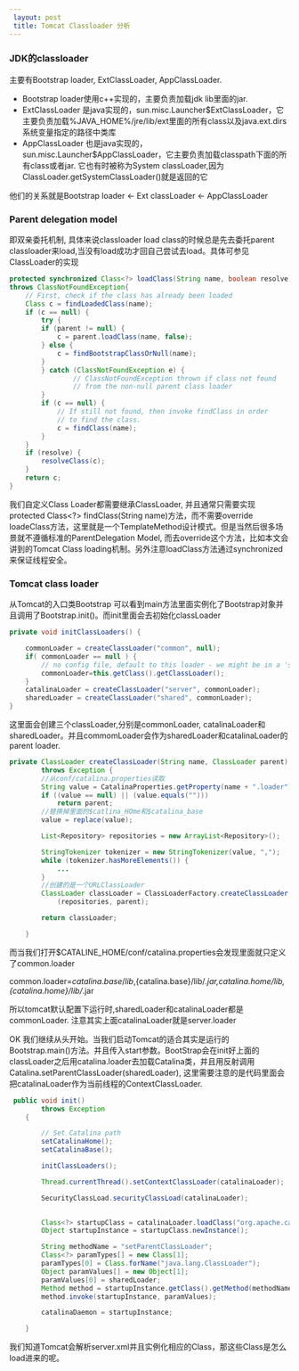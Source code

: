```yaml
---
 layout: post
 title: Tomcat Classloader 分析
---
```



### JDK的classloader
主要有Bootstrap loader, ExtClassLoader, AppClassLoader.

* Bootstrap loader使用c++实现的，主要负责加载jdk lib里面的jar.
* ExtClassLoader 是java实现的，sun.misc.Launcher$ExtClassLoader，它主要负责加载%JAVA_HOME%/jre/lib/ext里面的所有class以及java.ext.dirs系统变量指定的路径中类库
* AppClassLoader 也是java实现的，sun.misc.Launcher$AppClassLoader，它主要负责加载classpath下面的所有class或者jar. 它也有时被称为System classLoader,因为ClassLoader.getSystemClassLoader()就是返回的它

他们的关系就是Bootstrap loader ← Ext classLoader ← AppClassLoader

### Parent delegation model
即双亲委托机制, 具体来说classloader load class的时候总是先去委托parent classloader来load,当没有load成功才回自己尝试去load。具体可参见ClassLoader的实现

```java
protected synchronized Class<?> loadClass(String name, boolean resolve) 
throws ClassNotFoundException{
	// First, check if the class has already been loaded
	Class c = findLoadedClass(name);
	if (c == null) {
	    try {
		if (parent != null) {
		    c = parent.loadClass(name, false);
		} else {
		    c = findBootstrapClassOrNull(name);
		}
	    } catch (ClassNotFoundException e) {
                // ClassNotFoundException thrown if class not found
                // from the non-null parent class loader
		}
		if (c == null) {
	        // If still not found, then invoke findClass in order
	        // to find the class.
	        c = findClass(name);
	    }
	}
	if (resolve) {
	    resolveClass(c);
	}
	return c;
}
```

我们自定义Class Loader都需要继承ClassLoader, 并且通常只需要实现protected Class<?> findClass(String name)方法，而不需要override loadeClass方法，这里就是一个TemplateMethod设计模式。但是当然后很多场景就不遵循标准的ParentDelegation Model, 而去override这个方法，比如本文会讲到的Tomcat Class loading机制。另外注意loadClass方法通过synchronized来保证线程安全。

### Tomcat class loader

从Tomcat的入口类Bootstrap 可以看到main方法里面实例化了Bootstrap对象并且调用了Bootstrap.init()。而init里面会去初始化classLoader

```java
private void initClassLoaders() {

    commonLoader = createClassLoader("common", null);
    if( commonLoader == null ) {
        // no config file, default to this loader - we might be in a 'single' env.
        commonLoader=this.getClass().getClassLoader();
    }
    catalinaLoader = createClassLoader("server", commonLoader);
    sharedLoader = createClassLoader("shared", commonLoader);
}
```

这里面会创建三个classLoader,分别是commonLoader, catalinaLoader和sharedLoader。并且commomLoader会作为sharedLoader和catalinaLoader的parent loader.


```java
private ClassLoader createClassLoader(String name, ClassLoader parent)
        throws Exception {
        //从conf/catalina.properties读取
        String value = CatalinaProperties.getProperty(name + ".loader");
        if ((value == null) || (value.equals("")))
            return parent;
        //替换掉里面的$catlina_HOme和$catalina_base
        value = replace(value);

        List<Repository> repositories = new ArrayList<Repository>();

        StringTokenizer tokenizer = new StringTokenizer(value, ",");
        while (tokenizer.hasMoreElements()) {
    		...
    	}
    	//创建的是一个URLClassLoader
        ClassLoader classLoader = ClassLoaderFactory.createClassLoader
            (repositories, parent);

        return classLoader;

    }
```
而当我们打开$CATALINE_HOME/conf/catalina.properties会发现里面就只定义了common.loader

common.loader=${catalina.base}/lib,${catalina.base}/lib/*.jar,${catalina.home}/lib,${catalina.home}/lib/*.jar

所以tomcat默认配置下运行时,sharedLoader和catalinaLoader都是commonLoader. 注意其实上面catalinaLoader就是server.loader

OK 我们继续从头开始。当我们启动Tomcat的适合其实是运行的Bootstrap.main()方法。并且传入start参数。BootStrap会在init好上面的classLoader之后用catalina.loader去加载Catalina类，并且用反射调用Catalina.setParentClassLoader(sharedLoader), 这里需要注意的是代码里面会把catalinaLoader作为当前线程的ContextClassLoader.

```java
 public void init()
        throws Exception
    {

        // Set Catalina path
        setCatalinaHome();
        setCatalinaBase();

        initClassLoaders();

        Thread.currentThread().setContextClassLoader(catalinaLoader);

        SecurityClassLoad.securityClassLoad(catalinaLoader);

        
        Class<?> startupClass = catalinaLoader.loadClass("org.apache.catalina.startup.Catalina");
        Object startupInstance = startupClass.newInstance();

        String methodName = "setParentClassLoader";
        Class<?> paramTypes[] = new Class[1];
        paramTypes[0] = Class.forName("java.lang.ClassLoader");
        Object paramValues[] = new Object[1];
        paramValues[0] = sharedLoader;
        Method method = startupInstance.getClass().getMethod(methodName, paramTypes);
        method.invoke(startupInstance, paramValues);

        catalinaDaemon = startupInstance;

    }
```
我们知道Tomcat会解析server.xml并且实例化相应的Class，那这些Class是怎么load进来的呢。







